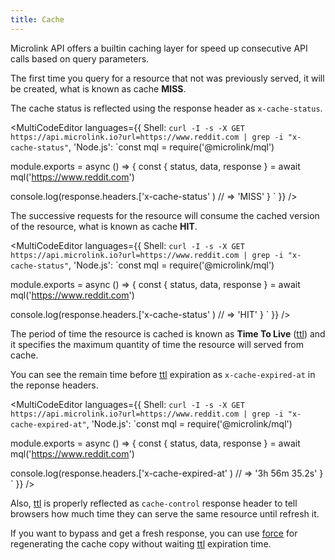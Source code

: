 ```yaml
---
title: Cache
---
```


Microlink API offers a builtin caching layer for speed up consecutive API calls based on query parameters.

The first time you query for a resource that not was previously served, it will be created, what is known as cache **MISS**.

The cache status is reflected using the response header as `x-cache-status`.

<MultiCodeEditor languages={{
  Shell: `curl -I -s -X GET https://api.microlink.io?url=https://www.reddit.com | grep -i "x-cache-status"`,
  'Node.js': `const mql = require('@microlink/mql')
 
module.exports = async () => {
  const { status, data, response } = await mql('https://www.reddit.com')
  
  console.log(response.headers.['x-cache-status' ) // => 'MISS'
}
  `
  }} 
/>

The successive requests for the resource will consume the cached version of the resource, what is known as cache **HIT**.

<MultiCodeEditor languages={{
  Shell: `curl -I -s -X GET https://api.microlink.io?url=https://www.reddit.com | grep -i "x-cache-status"`,
  'Node.js': `const mql = require('@microlink/mql')
 
module.exports = async () => {
  const { status, data, response } = await mql('https://www.reddit.com')
  
  console.log(response.headers.['x-cache-status' ) // => 'HIT'
}
  `
  }} 
/>

The period of time the resource is cached is known as **Time To Live** ([ttl](/docs/api/parameters/ttl)) and it specifies the maximum quantity of time the resource will served from cache. 

You can see the remain time before [ttl](/docs/api/parameters/ttl) expiration as `x-cache-expired-at` in the reponse headers.

<MultiCodeEditor languages={{
  Shell: `curl -I -s -X GET https://api.microlink.io?url=https://www.reddit.com | grep -i "x-cache-expired-at"`,
  'Node.js': `const mql = require('@microlink/mql')
 
module.exports = async () => {
  const { status, data, response } = await mql('https://www.reddit.com')
  
  console.log(response.headers.['x-cache-expired-at' ) // => '3h 56m 35.2s'
}
  `
  }} 
/>

Also, [ttl](/docs/api/parameters/ttl) is properly reflected as `cache-control` response header to tell browsers how much time they can serve the same resource until refresh it.

If you want to bypass and get a fresh response, you can use [force](/docs/api/parameters/force) for regenerating the cache copy without waiting [ttl](/docs/api/parameters/ttl) expiration time.

